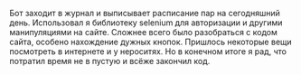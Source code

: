 Бот заходит в журнал и выписывает расписание пар на сегодняшний день. Использовал я библиотеку selenium для авторизации и другими манипуляциями на сайте. Сложнее всего было разобраться с кодом сайта, особено нахождение дужных кнопок. Пришлось некоторые вещи посмотреть в интернете и у нероситях. Но в конечном итоге я рад, что потратил время не в пустую и всёже закончил код.
